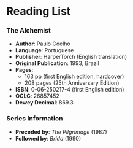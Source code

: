 # Reading List

### The Alchemist
- **Author**: Paulo Coelho
- **Language**: Portuguese
- **Publisher**: HarperTorch (English translation)
- **Original Publication**: 1993, Brazil
- **Pages**:
  - 163 pp (first English edition, hardcover)
  - 208 pages (25th Anniversary Edition)
- **ISBN**: 0-06-250217-4 (first English edition)
- **OCLC**: 26857452
- **Dewey Decimal**: 869.3

### Series Information
- **Preceded by**: *The Pilgrimage* (1987)
- **Followed by**: *Brida* (1990)
